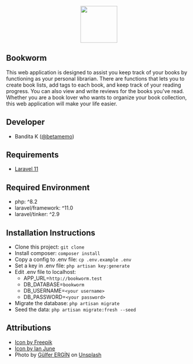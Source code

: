 <p align="center"><a href="https://www.github.com/betamemo" target="_blank"><img src="https://drive.usercontent.google.com/download?id=1zi4tql9TtpSwqgMDuNbm1L5r-Yl0-CIU&authuser=0" width="100"></a></p>

## Bookworm
This web application is designed to assist you keep track of your books by functioning as your personal librarian. There are functions that lets you to create book lists, add tags to each book, and keep track of your reading progress. You can also view and write reviews for the books you've read. Whether you are a book lover who wants to organize your book collection, this web application will make your life easier.

## Developer
- Bandita K ([@betamemo](https://www.github.com/betamemo))

## Requirements
- [Laravel 11](https://laravel.com/docs/11.x/releases)

## Required Environment
- php: ^8.2
- laravel/framework: ^11.0
- laravel/tinker: ^2.9

## Installation Instructions 
- Clone this project: `git clone`
- Install composer: `composer install`
- Copy a config to .env file: `cp .env.example .env`
- Set a key in .env file: `php artisan key:generate`
- Edit .env file to localhost:
  - APP_URL=`http://bookworm.test`
  - DB_DATABASE=`bookworm`
  - DB_USERNAME=`<your username>`
  - DB_PASSWORD=`<your password>`
- Migrate the database: `php artisan migrate` 
- Seed the data: `php artisan migrate:fresh --seed`

## Attributions
- <a href="https://www.freepik.com/icon/worm_742389">Icon by Freepik</a>
- <a href="https://www.freepik.com/icon/rating_6948698">Icon by Ian June</a>
- Photo by <a href="https://unsplash.com/@gulfergin_01?utm_content=creditCopyText&utm_medium=referral&utm_source=unsplash">Gülfer ERGİN</a> on <a href="https://unsplash.com/photos/white-and-brown-book-on-brown-woven-surface-LUGuCtvlk1Q?utm_content=creditCopyText&utm_medium=referral&utm_source=unsplash">Unsplash</a>
